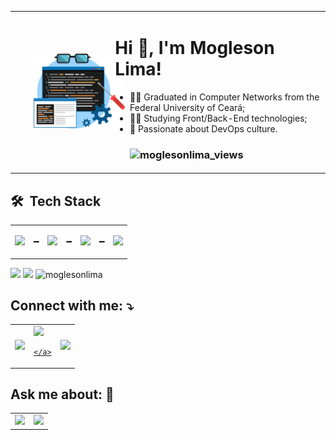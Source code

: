 <!--
**MoglesonLima/moglesonlima** is a ✨ _special_ ✨ repository because its `README.md` (this file) appears on your GitHub profile.

Here are some ideas to get you started:

- 🔭 I’m currently working on ...
- 🌱 I’m currently learning ...
- 👯 I’m looking to collaborate on ...
- 🤔 I’m looking for help with ...
- 💬 Ask me about ...
- 📫 How to reach me: ...
- 😄 Pronouns: ...
- ⚡ Fun fact: ...
-->
<div className="desc-perfil">
<table>
<tr>
<td><img vspace="30"  hspace="30"  width="200" src='./img/dev-png.png'/></td> 
<td> 
<h1>Hi 👋, I'm Mogleson Lima!</h1>
<ul hspace="30">
<li>🧑‍🎓 Graduated in Computer Networks from the Federal University of Ceará;</li>
<li> 👨‍💻 Studying Front/Back-End technologies;</li>
<li> 💭 Passionate about DevOps culture.</li>
<h3 align="left"> <img src="https://komarev.com/ghpvc/?username=moglesonlima&label=Profile%20views&color=0e75b6&style=flat" alt="moglesonlima_views" /> </h3>

</ul>            
</td>

</tr>
</table>
</div>

<h2>🛠 &nbsp;Tech Stack</h2>

<table>
<td>
<p hspace="20" class="linguagens">
<a href="https://skillicons.dev">
<img src="https://skillicons.dev/icons?i=java,javascript,html,css,python,bash" />
</a>
</p>

</td>

<td> ━ </td>

<td>
<p hspace="20" class="frame">
<a href="https://skillicons.dev">
<img src="https://skillicons.dev/icons?i=spring,nodejs,react,bootstrap" />
</a>
</p>
</td>

<td> ━ </td>

<td>
<p hspace="20" class="data">
<a href="https://skillicons.dev">
<img src="https://skillicons.dev/icons?i=postgres,mysql,mongo" />
</a>
</p>
</td>

<td> ━ </td>

<td>
<p hspace="20" class="ferramentas">
<a href="https://skillicons.dev">
<img src="https://skillicons.dev/icons?i=git,docker,kubernetes,aws,firebase" />
</a>
</p>
</td>
</table>

<div className="stats-an">
<img height=160em src="https://github-readme-stats.vercel.app/api?username=moglesonlima&show_icons=true&theme=dark"/>
<img height=160em with=180em src="https://github-readme-stats.vercel.app/api/top-langs/?username=moglesonlima&layout=compact&langs_count=16&theme=dark"/>
<img height=160em src="https://github-readme-streak-stats.herokuapp.com/?user=moglesonlima&show_icons=true&theme=dark" alt="moglesonlima" />

</div>

<h2 >Connect with me: ⤵ </h2>

<div >
<table>
<td>
<div>
<a href="https://www.instagram.com/mogly_lima/" target="_blank" rel="noopener noreferrer">
    <img src="https://img.shields.io/badge/Instagram-E4405F?style=for-the-badge&logo=instagram&logoColor=white">
</a>

</div>
</td>
<td><div>
    <a href="https://www.linkedin.com/in/moglesonlima/" target="_blank" rel="noopener noreferrer">
        <img src="https://img.shields.io/badge/LinkedIn-0077B5?style=for-the-badge&logo=linkedin&logoColor=white" target="_blank">

    </a>

</div></td>
<td>
<a href="https://discord.com/channels/@me/832364479466963005" target="_blank">
<img src="https://img.shields.io/badge/Discord-7289DA?style=for-the-badge&logo=discord&logoColor=white" target="_blank">
</td>
</table>        
</div>

<h2>Ask me about: 💬</h2>
<div className="contacts">
<table>
<td>
<a href="mailto:moglesonlima@alu.ufc.br" target="_blank">
<img src="https://img.shields.io/badge/Gmail-D14836?style=for-the-badge&logo=gmail&logoColor=white" target="_blank">
</a>                
</td>
<td>
<a target="_blank" href="https://t.me/Mogleson_Lima">
<img src="https://img.shields.io/badge/Telegram-2CA5E0?style=for-the-badge&logo=telegram&logoColor=white" target="_blank">
</a>
</td>
</table> 
</div>
